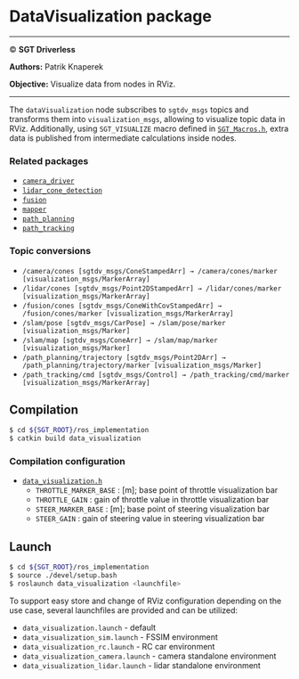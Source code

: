 # **DataVisualization package**

___

© **SGT Driverless**

**Authors:** Patrik Knaperek

**Objective:** Visualize data from nodes in RViz. 
___

The `dataVisualization` node subscribes to `sgtdv_msgs` topics and transforms them into `visualization_msgs`, allowing to visualize topic data in RViz. Additionally, using `SGT_VISUALIZE` macro defined in [`SGT_Macros.h`](../../SGT_Macros.h), extra data is published from intermediate calculations inside nodes.

### Related packages
* [`camera_driver`](../camera_driver/README.md)
* [`lidar_cone_detection`](../lidar_cone_detection/README.md)
* [`fusion`](../fusion/README.md)
* [`mapper`](../../mapper/README.md)
* [`path_planning`](../path_planning/README.md)
* [`path_tracking`](../path_tracking/README.md)

### Topic conversions
* `/camera/cones [sgtdv_msgs/ConeStampedArr] → /camera/cones/marker [visualization_msgs/MarkerArray]`
* `/lidar/cones [sgtdv_msgs/Point2DStampedArr] → /lidar/cones/marker [visualization_msgs/MarkerArray]`
* `/fusion/cones [sgtdv_msgs/ConeWithCovStampedArr] → /fusion/cones/marker [visualization_msgs/MarkerArray]`
* `/slam/pose [sgtdv_msgs/CarPose] → /slam/pose/marker [visualization_msgs/Marker]`
* `/slam/map [sgtdv_msgs/ConeArr] → /slam/map/marker [visualization_msgs/Marker]`
* `/path_planning/trajectory [sgtdv_msgs/Point2DArr] → /path_planning/trajectory/marker [visualization_msgs/Marker]`
* `/path_tracking/cmd [sgtdv_msgs/Control] → /path_tracking/cmd/marker [visualization_msgs/MarkerArray]`


## Compilation
```sh
$ cd ${SGT_ROOT}/ros_implementation
$ catkin build data_visualization
```

### Compilation configuration
* [`data_visualization.h`](./include/data_visualization.h)
	* `THROTTLE_MARKER_BASE` : [m]; base point of throttle visualization bar
	* `THROTTLE_GAIN` : gain of throttle value in throttle visualization bar
	* `STEER_MARKER_BASE` : [m]; base point of steering visualization bar
	* `STEER_GAIN` : gain of steering value in steering visualization bar

## Launch
```sh
$ cd ${SGT_ROOT}/ros_implementation
$ source ./devel/setup.bash
$ roslaunch data_visualization <launchfile>
```
To support easy store and change of RViz configuration depending on the use case, several launchfiles are provided and can be utilized:
* `data_visualization.launch` - default
* `data_visualization_sim.launch` - FSSIM environment
* `data_visualization_rc.launch` - RC car environment
* `data_visualization_camera.launch` - camera standalone environment
* `data_visualization_lidar.launch` - lidar standalone environment